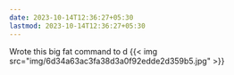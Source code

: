 ```yaml
---
date: 2023-10-14T12:36:27+05:30
lastmod: 2023-10-14T12:36:27+05:30
---
```


Wrote this big fat command to d
{{< img src="img/6d34a63ac3fa38d3a0f92edde2d359b5.jpg" >}}
